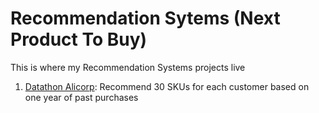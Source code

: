 # Recommendation Sytems (Next Product To Buy)

This is where my Recommendation Systems projects live

1. [Datathon Alicorp](https://github.com/sarambulo/Recommendation_Systems/blob/98b09a39488014cdf94146caf57d2e0258417ab7/Datathon_Alicorp.ipynb): Recommend 30 SKUs for each customer based on one year of past purchases
